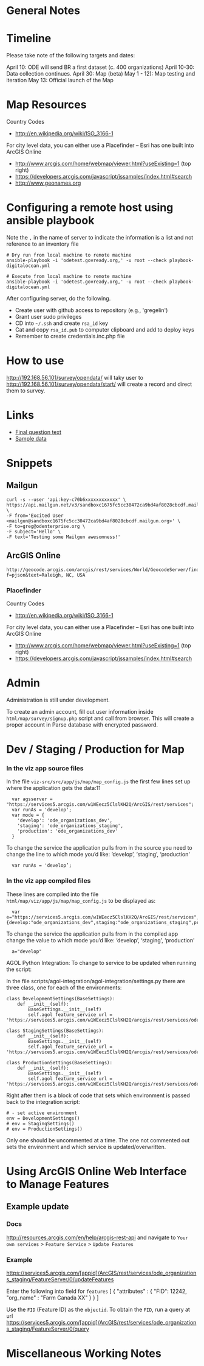 General Notes
=============

# Timeline

Please take note of the following targets and dates:

April 10: ODE will send BR a first dataset (c. 400 organizations) 
April 10-30: Data collection continues.
April 30: Map (beta)
May 1 - 12): Map testing and iteration
May 13: Official launch of the Map

# Map Resources
Country Codes
- http://en.wikipedia.org/wiki/ISO_3166-1

For city level data, you can either use a Placefinder – Esri has one built into ArcGIS Online
- http://www.arcgis.com/home/webmap/viewer.html?useExisting=1 (top right)
- https://developers.arcgis.com/javascript/jssamples/index.html#search
- http://www.geonames.org

# Configuring a remote host using ansible playbook

Note the `,` in the name of server to indicate the information is a list and not reference to an inventory file

```
# Dry run from local machine to remote machine
ansible-playbook -i 'odetest.govready.org,' -u root --check playbook-digitalocean.yml 

# Execute from local machine to remote machine
ansible-playbook -i 'odetest.govready.org,' -u root --check playbook-digitalocean.yml 
```

After configuring server, do the following.
- Create user with github access to repository (e.g., 'gregelin')
- Grant user sudo privileges
- CD into `~/.ssh` and create `rsa_id` key
- Cat and copy `rsa_id.pub` to computer clipboard and add to deploy keys
- Remember to create credentials.inc.php file

# How to use

http://192.168.56.101/survey/opendata/ will taky user to http://192.168.56.101/survey/opendata/start/
will create a record and direct them to survey.

# Links 
- [Final question text](https://docs.google.com/a/odenterprise.org/document/d/1kULpKCE5lIuQ3oWBKzWOYFnGgudKPE3R9xeeix86zrs/edit)
- [Sample data](https://docs.google.com/a/odenterprise.org/spreadsheets/d/1I7rVX0y-ligniOMlFFZG4jYTiOML7DEACk_ARrbExjk/edit#gid=1692297685)

# Snippets

## Mailgun

```
curl -s --user 'api:key-c70b6xxxxxxxxxxxx' \
https://api.mailgun.net/v3/sandboxc1675fc5cc30472ca9bd4af8028cbcdf.mailgun.org/messages \
-F from='Excited User <mailgun@sandboxc1675fc5cc30472ca9bd4af8028cbcdf.mailgun.org>' \
-F to=greg@odenterprise.org \
-F subject='Hello' \
-F text='Testing some Mailgun awesomness!'
```

## ArcGIS Online
```
http://geocode.arcgis.com/arcgis/rest/services/World/GeocodeServer/find?f=pjson&text=Raleigh, NC, USA
```

### Placefinder

Country Codes
- http://en.wikipedia.org/wiki/ISO_3166-1

For city level data, you can either use a Placefinder – Esri has one built into ArcGIS Online
- http://www.arcgis.com/home/webmap/viewer.html?useExisting=1 (top right)
- https://developers.arcgis.com/javascript/jssamples/index.html#search


# Admin
Administration is still under development.

To create an admin account, fill out user information inside `html/map/survey/signup.php` script and call from browser. This will create a proper account in Parse database with encrypted password.

# Dev / Staging / Production for Map

### In the viz app source files

In the file `viz-src/src/app/js/map/map_config.js` the first few lines set up where the application gets the data:11
```
  var agsserver = "https://services5.arcgis.com/w1WEecz5ClslKH2Q/ArcGIS/rest/services";
  var runAs = 'develop';
  var mode = {
    'develop': 'ode_organizations_dev',
    'staging': 'ode_organizations_staging',
    'production': 'ode_organizations_dev'
  }
```

To change the service the application pulls from in the source you need to change the line to which mode you’d like: ‘develop’, ‘staging’, ‘production'

```
  var runAs = 'develop’;
```

### In the viz app compiled files

These lines are compiled into the file `html/map/viz/app/js/map/map_config.js` to be displayed as:
```
  var e="https://services5.arcgis.com/w1WEecz5ClslKH2Q/ArcGIS/rest/services",a="develop",t={develop:"ode_organizations_dev",staging:"ode_organizations_staging",production:"ode_organizations_dev"},
```

To change the service the application pulls from in the compiled app change the value to which mode you’d like: ‘develop’, ‘staging’, ‘production'

```
  a="develop"
```

AGOL Python Integration:
To change to service to be updated when running the script:

In the file scripts/agol-integration/agol-integration/settings.py there are three class, one for each of the environments:

```
class DevelopmentSettings(BaseSettings):
    def __init__(self):
        BaseSettings.__init__(self)
        self.agol_feature_service_url = 'https://services5.arcgis.com/w1WEecz5ClslKH2Q/arcgis/rest/services/ode_organizations_dev/FeatureServer/0'

class StagingSettings(BaseSettings):
    def __init__(self):
        BaseSettings.__init__(self)
        self.agol_feature_service_url = 'https://services5.arcgis.com/w1WEecz5ClslKH2Q/arcgis/rest/services/ode_organizations_staging/FeatureServer/0'

class ProductionSettings(BaseSettings):
    def __init__(self):
        BaseSettings.__init__(self)
        self.agol_feature_service_url = 'https://services5.arcgis.com/w1WEecz5ClslKH2Q/arcgis/rest/services/ode_organizations_production/FeatureServer/0'
```

Right after them is a block of code that sets which environment is passed back to the integration script:

```
# - set active environment
env = DevelopmentSettings()
# env = StagingSettings()
# env = ProductionSettings()
```

Only one should be uncommented at a time. The one not commented out sets the environment and which service is updated/overwritten.

# Using ArcGIS Online Web Interface to Manage Features

## Example update

### Docs
http://resources.arcgis.com/en/help/arcgis-rest-api and navigate to `Your own services` > `Feature Service` > `Update Features`

### Example
https://services5.arcgis.com/[appid]/ArcGIS/rest/services/ode_organizations_staging/FeatureServer/0/updateFeatures

Enter the following into field for `features`
[
    {
      "attributes" : {
      "FID": 12242,
        "org_name" : "Farm Canada XX"
      }
    }
]

Use the `FID` (Feature ID) as the `objectid`. To obtain the `FID`, run a query at url
https://services5.arcgis.com/[appid]/ArcGIS/rest/services/ode_organizations_staging/FeatureServer/0/query


# Miscellaneous Working Notes



